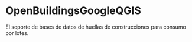 # OpenBuildingsGoogleQGIS
El soporte de bases de datos de huellas de construcciones para consumo por lotes.
